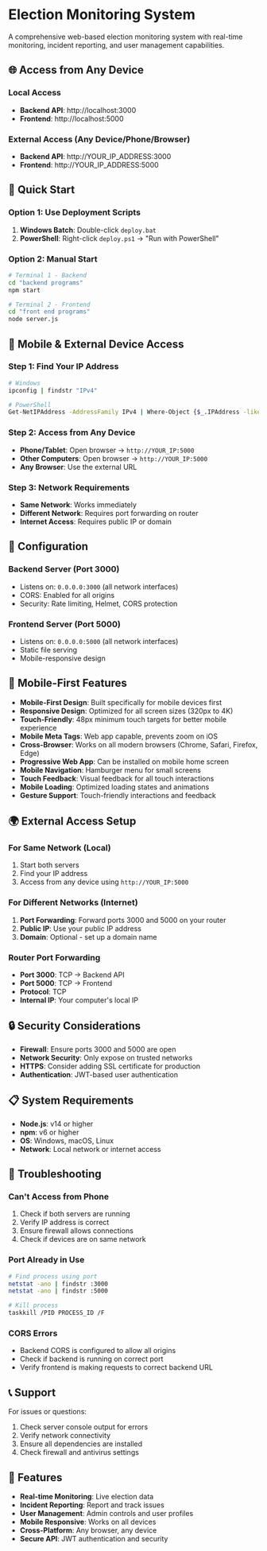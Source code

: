 # Election Monitoring System

A comprehensive web-based election monitoring system with real-time monitoring, incident reporting, and user management capabilities.

## 🌐 Access from Any Device

### Local Access
- **Backend API**: http://localhost:3000
- **Frontend**: http://localhost:5000

### External Access (Any Device/Phone/Browser)
- **Backend API**: http://YOUR_IP_ADDRESS:3000
- **Frontend**: http://YOUR_IP_ADDRESS:5000

## 🚀 Quick Start

### Option 1: Use Deployment Scripts
1. **Windows Batch**: Double-click `deploy.bat`
2. **PowerShell**: Right-click `deploy.ps1` → "Run with PowerShell"

### Option 2: Manual Start
```bash
# Terminal 1 - Backend
cd "backend programs"
npm start

# Terminal 2 - Frontend  
cd "front end programs"
node server.js
```

## 📱 Mobile & External Device Access

### Step 1: Find Your IP Address
```bash
# Windows
ipconfig | findstr "IPv4"

# PowerShell
Get-NetIPAddress -AddressFamily IPv4 | Where-Object {$_.IPAddress -like "192.168.*"}
```

### Step 2: Access from Any Device
- **Phone/Tablet**: Open browser → `http://YOUR_IP:5000`
- **Other Computers**: Open browser → `http://YOUR_IP:5000`
- **Any Browser**: Use the external URL

### Step 3: Network Requirements
- **Same Network**: Works immediately
- **Different Network**: Requires port forwarding on router
- **Internet Access**: Requires public IP or domain

## 🔧 Configuration

### Backend Server (Port 3000)
- Listens on: `0.0.0.0:3000` (all network interfaces)
- CORS: Enabled for all origins
- Security: Rate limiting, Helmet, CORS protection

### Frontend Server (Port 5000)
- Listens on: `0.0.0.0:5000` (all network interfaces)
- Static file serving
- Mobile-responsive design

## 📱 Mobile-First Features

- **Mobile-First Design**: Built specifically for mobile devices first
- **Responsive Design**: Optimized for all screen sizes (320px to 4K)
- **Touch-Friendly**: 48px minimum touch targets for better mobile experience
- **Mobile Meta Tags**: Web app capable, prevents zoom on iOS
- **Cross-Browser**: Works on all modern browsers (Chrome, Safari, Firefox, Edge)
- **Progressive Web App**: Can be installed on mobile home screen
- **Mobile Navigation**: Hamburger menu for small screens
- **Touch Feedback**: Visual feedback for all touch interactions
- **Mobile Loading**: Optimized loading states and animations
- **Gesture Support**: Touch-friendly interactions and feedback

## 🌍 External Access Setup

### For Same Network (Local)
1. Start both servers
2. Find your IP address
3. Access from any device using `http://YOUR_IP:5000`

### For Different Networks (Internet)
1. **Port Forwarding**: Forward ports 3000 and 5000 on your router
2. **Public IP**: Use your public IP address
3. **Domain**: Optional - set up a domain name

### Router Port Forwarding
- **Port 3000**: TCP → Backend API
- **Port 5000**: TCP → Frontend
- **Protocol**: TCP
- **Internal IP**: Your computer's local IP

## 🔒 Security Considerations

- **Firewall**: Ensure ports 3000 and 5000 are open
- **Network Security**: Only expose on trusted networks
- **HTTPS**: Consider adding SSL certificate for production
- **Authentication**: JWT-based user authentication

## 📋 System Requirements

- **Node.js**: v14 or higher
- **npm**: v6 or higher
- **OS**: Windows, macOS, Linux
- **Network**: Local network or internet access

## 🚨 Troubleshooting

### Can't Access from Phone
1. Check if both servers are running
2. Verify IP address is correct
3. Ensure firewall allows connections
4. Check if devices are on same network

### Port Already in Use
```bash
# Find process using port
netstat -ano | findstr :3000
netstat -ano | findstr :5000

# Kill process
taskkill /PID PROCESS_ID /F
```

### CORS Errors
- Backend CORS is configured to allow all origins
- Check if backend is running on correct port
- Verify frontend is making requests to correct backend URL

## 📞 Support

For issues or questions:
1. Check server console output for errors
2. Verify network connectivity
3. Ensure all dependencies are installed
4. Check firewall and antivirus settings

## 🌟 Features

- **Real-time Monitoring**: Live election data
- **Incident Reporting**: Report and track issues
- **User Management**: Admin controls and user profiles
- **Mobile Responsive**: Works on all devices
- **Cross-Platform**: Any browser, any device
- **Secure API**: JWT authentication and security
